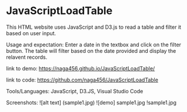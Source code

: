# JavaScriptLoadTable

This HTML website uses JavaScript and D3.js to read a table and filter it based on user input.

Usage and expectation:
Enter a date in the textbox and click on the filter button.  The table will filter based on the date provided and display the relavent records.

link to demo:
https://naga456.github.io/JavaScriptLoadTable/

link to code:
https://github.com/naga456/JavaScriptLoadTable

Tools/Languages:
JavaScript, D3.JS, Visual Studio Code

Screenshots:
![alt text] (sample1.jpg)
![demo] sample1.jpg
!sample1.jpg
